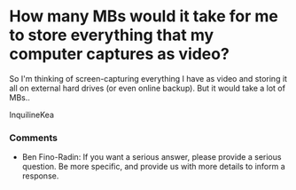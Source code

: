 How many MBs would it take for me to store everything that my computer captures as video?
=====================
So I'm thinking of screen-capturing everything I have as video and
storing it all on external hard drives (or even online backup). But it
would take a lot of MBs..

InquilineKea

### Comments ###
* Ben Fino-Radin: If you want a serious answer, please provide a serious question. Be more
specific, and provide us with more details to inform a response.


